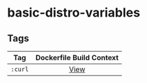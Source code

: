# basic-distro-variables

## Tags

| Tag | Dockerfile Build Context |
|:-------:|:---------:|
| `:curl` | [View](variants/curl ) |
